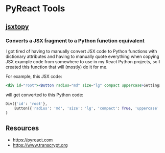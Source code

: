 # PyReact Tools

## [jsxtopy](https://github.com/JennaSys/pyreact-tools/blob/main/jsxtopy.py)
### Converts a JSX fragment to a Python function equivalent
I got tired of having to manually convert JSX code to Python functions with dictionary attributes and having to manually quote everything when copying JSX example code from somewhere to use in my React Python projects, so I created this function that will (mostly) do it for me.

For example, this JSX code:
```jsx
<div id="root"><Button radius="md" size="lg" compact uppercase>Settings</Button></div>
```
will get converted to this Python code:
```python
Div({'id': 'root'},
    Button({'radius': 'md', 'size': 'lg', 'compact': True, 'uppercase': True}, "Settings")
)
```

## Resources
- https://pyreact.com
- https://www.transcrypt.org